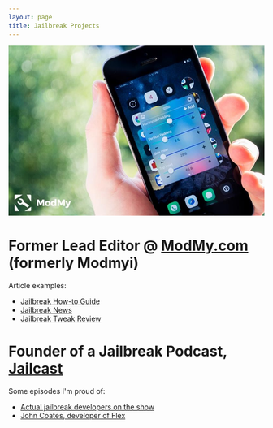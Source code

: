```yaml
---
layout: page
title: Jailbreak Projects
---
```


![ModMy.com](/img/posts/boxy-3.jpg)

# Former Lead Editor @ [ModMy.com](https://www.modmy.com/author/Josh%20Pasholk) (formerly Modmyi)

Article examples:

* [Jailbreak How-to Guide](https://www.modmy.com/jailbreak-guide)
* [Jailbreak News](https://www.modmy.com/ios-935-jailbreak-all-32-bit-idevices-released-siguza-and-tihmstar-dubbed-phoenix)
* [Jailbreak Tweak Review](https://www.modmy.com/take-command-ugly-volume-hud-your-jailbroken-idevice-smartvolumecontrol)

# Founder of a Jailbreak Podcast, [Jailcast](https://www.jailcast.xyz/)

Some episodes I'm proud of:

* [Actual jailbreak developers on the show](https://www.jailcast.xyz/podcast/episode-26/)
* [John Coates, developer of Flex](https://www.jailcast.xyz/podcast/episode-24/)
